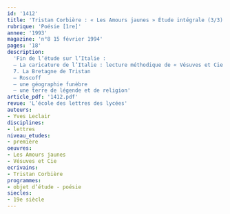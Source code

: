 ```yaml
---
id: '1412'
title: 'Tristan Corbière : « Les Amours jaunes » Étude intégrale (3/3)'
rubrique: 'Poésie [1re]'
annee: '1993'
magazine: 'n°8 15 février 1994'
pages: '18'
description: 
  'Fin de l’étude sur l’Italie :
  – La caricature de l’Italie : lecture méthodique de « Vésuves et Cie »
  7. La Bretagne de Tristan
  – Roscoff
  – une géographie funèbre
  – une terre de légende et de religion'
article_pdf: '1412.pdf'
revue: 'L’école des lettres des lycées'
auteurs:
- Yves Leclair
disciplines:
- lettres
niveau_etudes:
- première
oeuvres:
- Les Amours jaunes
- Vésuves et Cie
ecrivains:
- Tristan Corbière
programmes:
- objet d’étude - poésie
siecles:
- 19e siècle
---
```

